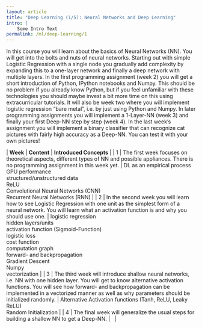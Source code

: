 ```yaml
---
layout: article
title: "Deep Learning (1/5): Neural Networks and Deep Learning"
intro: | 
    Some Intro Text
permalink: /ml/deep-learning/1
---
```


In this course you will learn about the basics of Neural Networks (NN). You will get into the bolts and nuts of neural networks. Starting out with simple Logistic Regression with a single node you gradually add complexity by expanding this to a one-layer network and finally a deep network with multiple layers. In the first programming assignment (week 2) you will get a short introduction of Python, IPython notebooks and Numpy. This should be no problem if you already know Python, but if you feel unfamiliar with these technologies you should maybe invest a bit more time on this using extracurricular tutorials. It will also be week two where you will implement logistic regression “bare metal”, i.e. by just using Python and Numpy. In later programming assignments you will implement a 1-Layer-NN (week 3) and finally your first Deep-NN step by step (week 4). In the last week’s assignment you will implement a binary classifier that can recognize cat pictures with fairly high accuracy as a Deep-NN. You can test it with your own pictures!

| **Week**                   | **Content**                   | **Introduced Concepts** |
| 1                   | The first week focuses on theoretical aspects, different types of NN and possible appliances. There is no programming assignment in this week yet.                   | DL as an empirical process<br>GPU performance<br>structured/unstructured data<br>ReLU<br>Convolutional Neural Networks (CNN)<br>Recurrent Neural Networks (RNN) |
| 2                   | In the second week you will learn how to see Logistic Regression with one unit as the simplest form of a neural network. You will learn what an activation function is and why you should use one.                   | logistic regression<br>hidden layers/units<br>activation function (Sigmoid-Function)<br>logistic loss<br>cost function<br>computation graph<br>forward- and backpropagation<br>Gradient Descent<br>Numpy<br>vectorization |
| 3                   | The third week will introduce shallow neural networks, i.e. NN with one hidden layer. You will get to know alternative activation functions. You will see how forward- and backpropagation can be implemented in a vectorized manner as well as why parameters should be initialized randomly.                   | Alternative Activation functions (Tanh, ReLU, Leaky ReLU)<br>Random Initialization |
| 4                   | The final week will generalize the usual steps for building a shallow NN to get a Deep-NN.                   | &nbsp; |